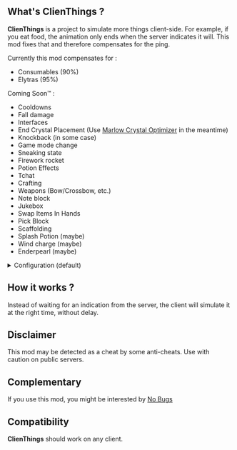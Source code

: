 ## What's ClienThings ?
**ClienThings** is a project to simulate more things client-side.
For example, if you eat food, the animation only ends when the server indicates it will.
This mod fixes that and therefore compensates for the ping.

Currently this mod compensates for :
- Consumables (90%)
- Elytras (95%)

Coming Soon™ :
- Cooldowns
- Fall damage
- Interfaces
- End Crystal Placement (Use [Marlow Crystal Optimizer](https://modrinth.com/mod/marlow-crystal-optimizer) in the meantime)
- Knockback (in some case)
- Game mode change
- Sneaking state
- Firework rocket
- Potion Effects
- Tchat
- Crafting
- Weapons (Bow/Crossbow, etc.)
- Note block
- Jukebox
- Swap Items In Hands
- Pick Block
- Scaffolding
- Splash Potion (maybe)
- Wind charge (maybe)
- Enderpearl (maybe)


<details>
<summary>Configuration (default)</summary>
  
```
#consumables: Enables or disables consumable prediction
#consumables_MaxDistance: Maximum distance (in blocks) between the client and the server for the end-of-consumption sound(s) to be ignored.
#consumables_MaxTime: Maximum time (in ms) the server has to play the end-of-consumption sound(s) to be ignored.
#debugMode: Debug mode (for developers)
#elytras: Enables or disables elytras prediction

consumables=true
consumables_MaxDistance=0.2
consumables_MaxTime=3200
debugMode=false
elytras=true

```

</details>

## How it works ?
Instead of waiting for an indication from the server, the client will simulate it at the right time, without delay.

## Disclaimer
This mod may be detected as a cheat by some anti-cheats. Use with caution on public servers.

## Complementary
If you use this mod, you might be interested by [No Bugs](https://modrinth.com/project/no-bugs)

## Compatibility
**ClienThings** should work on any client.
